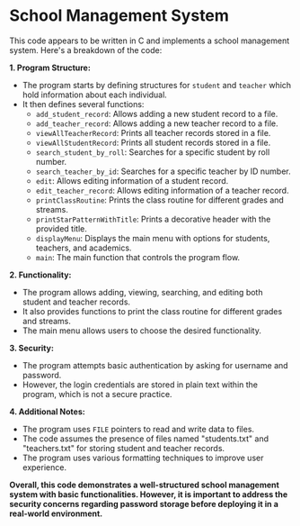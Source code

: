 # School Management System

This code appears to be written in C and implements a school management system. Here's a breakdown of the code:

**1. Program Structure:**
* The program starts by defining structures for `student` and `teacher` which hold information about each individual.
* It then defines several functions: 
    * `add_student_record`: Allows adding a new student record to a file.
    * `add_teacher_record`: Allows adding a new teacher record to a file.
    * `viewAllTeacherRecord`: Prints all teacher records stored in a file.
    * `viewAllStudentRecord`: Prints all student records stored in a file.
    * `search_student_by_roll`: Searches for a specific student by roll number.
    * `search_teacher_by_id`: Searches for a specific teacher by ID number.
    * `edit`: Allows editing information of a student record.
    * `edit_teacher_record`: Allows editing information of a teacher record.
    * `printClassRoutine`: Prints the class routine for different grades and streams.
    * `printStarPatternWithTitle`: Prints a decorative header with the provided title.
    * `displayMenu`: Displays the main menu with options for students, teachers, and academics.
    * `main`: The main function that controls the program flow.

**2. Functionality:**
* The program allows adding, viewing, searching, and editing both student and teacher records.
* It also provides functions to print the class routine for different grades and streams.
* The main menu allows users to choose the desired functionality.

**3. Security:**
* The program attempts basic authentication by asking for username and password.
* However, the login credentials are stored in plain text within the program, which is not a secure practice.

**4. Additional Notes:**
* The program uses `FILE` pointers to read and write data to files.
* The code assumes the presence of files named "students.txt" and "teachers.txt" for storing student and teacher records.
* The program uses various formatting techniques to improve user experience.

**Overall, this code demonstrates a well-structured school management system with basic functionalities. However, it is important to address the security concerns regarding password storage before deploying it in a real-world environment.**
